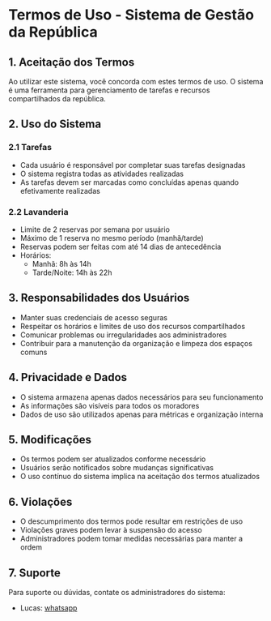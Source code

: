 # Termos de Uso - Sistema de Gestão da República

## 1. Aceitação dos Termos
Ao utilizar este sistema, você concorda com estes termos de uso. O sistema é uma ferramenta para gerenciamento de tarefas e recursos compartilhados da república.

## 2. Uso do Sistema

### 2.1 Tarefas
- Cada usuário é responsável por completar suas tarefas designadas
- O sistema registra todas as atividades realizadas
- As tarefas devem ser marcadas como concluídas apenas quando efetivamente realizadas

### 2.2 Lavanderia
- Limite de 2 reservas por semana por usuário
- Máximo de 1 reserva no mesmo período (manhã/tarde)
- Reservas podem ser feitas com até 14 dias de antecedência
- Horários:
  - Manhã: 8h às 14h
  - Tarde/Noite: 14h às 22h

## 3. Responsabilidades dos Usuários
- Manter suas credenciais de acesso seguras
- Respeitar os horários e limites de uso dos recursos compartilhados
- Comunicar problemas ou irregularidades aos administradores
- Contribuir para a manutenção da organização e limpeza dos espaços comuns

## 4. Privacidade e Dados
- O sistema armazena apenas dados necessários para seu funcionamento
- As informações são visíveis para todos os moradores
- Dados de uso são utilizados apenas para métricas e organização interna

## 5. Modificações
- Os termos podem ser atualizados conforme necessário
- Usuários serão notificados sobre mudanças significativas
- O uso contínuo do sistema implica na aceitação dos termos atualizados

## 6. Violações
- O descumprimento dos termos pode resultar em restrições de uso
- Violações graves podem levar à suspensão do acesso
- Administradores podem tomar medidas necessárias para manter a ordem

## 7. Suporte
Para suporte ou dúvidas, contate os administradores do sistema:
- Lucas: [whatsapp](https://wa.me/5531936199338)